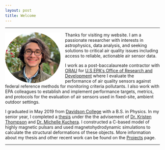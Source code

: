 ```yaml
---
layout: post
title: Welcome
---
```


-----
<img style="float: left;width:180px;height:165px; padding-right: 15px;" src="media\img\IMG_2761_edit.png">
Thanks for visiting my website. I am a passionate researcher with interests in astrophysics, data analysis, and seeking solutions to critical air quality issues including access to reliable, actionable air sensor data.

I work as a post-baccalaureate contractor with [ORAU](https://www.orau.org/index.html) for [U.S EPA's Office of Research and Development](https://www.epa.gov/aboutepa/about-office-research-and-development-ord) where I evaluate the performance of air quality sensors against federal reference methods for monitoring criteria pollutants. I also work with EPA colleagues to establish and implement performance targets, metrics, and protocols for the evaluation of air sensors used in fixed-site, ambient outdoor settings.

I graduated in May 2019 from [Davidson College](https://www.davidson.edu) with a B.S. in Physics.
In my senior year, I completed a [thesis](https://samfrederick.github.io/media/docs/frederick-thesis.pdf) under the the advisement of [Dr. Kristen Thompson](https://www.davidson.edu/people/kristen-thompson) and [Dr. Michelle Kuchera](https://www.davidson.edu/people/michelle-kuchera). I constructed a C-based model of highly magnetic pulsars and used magnetohydrodynamic simulations to calculate the structural deformations of these objects. More information about my thesis and other recent work can be found on the [Projects](https://samfrederick.github.io/projects) page.
<hr/>
